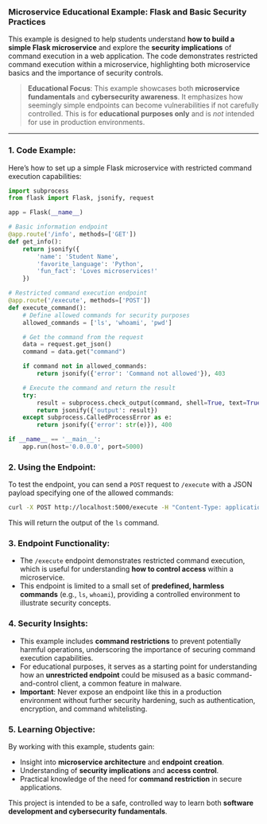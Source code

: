 ### Microservice Educational Example: Flask and Basic Security Practices

This example is designed to help students understand **how to build a simple Flask microservice** and explore the **security implications** of command execution in a web application. The code demonstrates restricted command execution within a microservice, highlighting both microservice basics and the importance of security controls.

> **Educational Focus**: This example showcases both **microservice fundamentals** and **cybersecurity awareness**. It emphasizes how seemingly simple endpoints can become vulnerabilities if not carefully controlled. This is for **educational purposes only** and is *not* intended for use in production environments.

---

### 1. **Code Example**:
   Here’s how to set up a simple Flask microservice with restricted command execution capabilities:

   ```python
   import subprocess
   from flask import Flask, jsonify, request

   app = Flask(__name__)

   # Basic information endpoint
   @app.route('/info', methods=['GET'])
   def get_info():
       return jsonify({
           'name': 'Student Name',
           'favorite_language': 'Python',
           'fun_fact': 'Loves microservices!'
       })

   # Restricted command execution endpoint
   @app.route('/execute', methods=['POST'])
   def execute_command():
       # Define allowed commands for security purposes
       allowed_commands = ['ls', 'whoami', 'pwd']

       # Get the command from the request
       data = request.get_json()
       command = data.get("command")

       if command not in allowed_commands:
           return jsonify({'error': 'Command not allowed'}), 403

       # Execute the command and return the result
       try:
           result = subprocess.check_output(command, shell=True, text=True)
           return jsonify({'output': result})
       except subprocess.CalledProcessError as e:
           return jsonify({'error': str(e)}), 400

   if __name__ == '__main__':
       app.run(host='0.0.0.0', port=5000)
   ```

### 2. **Using the Endpoint**:
   To test the endpoint, you can send a `POST` request to `/execute` with a JSON payload specifying one of the allowed commands:

   ```bash
   curl -X POST http://localhost:5000/execute -H "Content-Type: application/json" -d '{"command": "ls"}'
   ```

   This will return the output of the `ls` command.

### 3. **Endpoint Functionality**:
   - The `/execute` endpoint demonstrates restricted command execution, which is useful for understanding **how to control access** within a microservice.
   - This endpoint is limited to a small set of **predefined, harmless commands** (e.g., `ls`, `whoami`), providing a controlled environment to illustrate security concepts.

### 4. **Security Insights**:
   - This example includes **command restrictions** to prevent potentially harmful operations, underscoring the importance of securing command execution capabilities.
   - For educational purposes, it serves as a starting point for understanding how an **unrestricted endpoint** could be misused as a basic command-and-control client, a common feature in malware.
   - **Important**: Never expose an endpoint like this in a production environment without further security hardening, such as authentication, encryption, and command whitelisting.

### 5. **Learning Objective**:
   By working with this example, students gain:
   - Insight into **microservice architecture** and **endpoint creation**.
   - Understanding of **security implications** and **access control**.
   - Practical knowledge of the need for **command restriction** in secure applications.

This project is intended to be a safe, controlled way to learn both **software development and cybersecurity fundamentals**.
